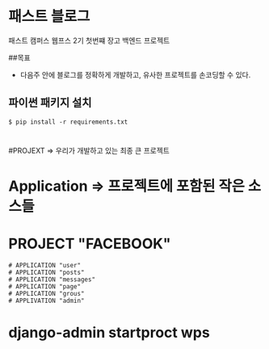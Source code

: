 # 패스트 블로그 

패스트 캠퍼스 웹프스 2기 첫번쨰 장고 백엔드 프로젝트

##목표

- 다음주 안에 블로그를 정확하게 개발하고, 유사한 프로젝트를 손코딩할 수 있다.


## 파이썬 패키지 설치

```
$ pip install -r requirements.txt
```
#
#PROJEXT => 우리가 개발하고 있는 최종 큰 프로젝트

# Application => 프로젝트에 포함된 작은 소스들

# PROJECT "FACEBOOK"
	# APPLICATION "user"
	# APPLICATION "posts"
	# APPLICATION "messages"
	# APPLICATION "page"
	# APPLICATION "grous"
	# APPLIVATION "admin"

# django-admin startproct wps 
